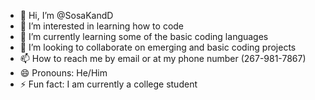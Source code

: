 - 👋 Hi, I’m @SosaKandD
- 👀 I’m interested in learning how to code
- 🌱 I’m currently learning some of the basic coding languages
- 💞️ I’m looking to collaborate on emerging and basic coding projects
- 📫 How to reach me by email or at my phone number (267-981-7867)
- 😄 Pronouns: He/Him
- ⚡ Fun fact: I am currently a college student

<!---
SosaKandD/SosaKandD is a ✨ special ✨ repository because its `README.md` (this file) appears on your GitHub profile.
You can click the Preview link to take a look at your changes.
--->
